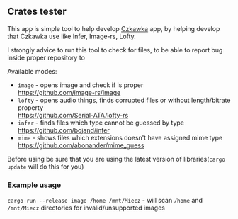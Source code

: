 ## Crates tester
This app is simple tool to help develop [Czkawka](https://github.com/qarmin/czkawka) app, by helping develop that Czkawka use like Infer, Image-rs, Lofty.

I strongly advice to run this tool to check for files, to be able to report bug inside proper repository to 

Available modes:
- `image` - opens image and check if is proper  
https://github.com/image-rs/image
- `lofty` - opens audio things, finds corrupted files or without length/bitrate property  
  https://github.com/Serial-ATA/lofty-rs
- `infer` - finds files which type cannot be guessed by type  
  https://github.com/bojand/infer
- `mime` - shows files which extensions doesn't have assigned mime type
https://github.com/abonander/mime_guess

Before using be sure that you are using the latest version of libraries(`cargo update` will do this for you)

### Example usage
`cargo run --release image /home /mnt/Miecz` - will scan `/home` and `/mnt/Miecz` directories for invalid/unsupported images